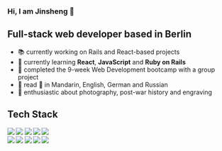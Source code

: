 ### Hi, I am Jinsheng 👋

<h2><strong>Full-stack web developer based in Berlin</strong></h2>

- :books: currently working on Rails and React-based projects
- 🌱 currently learning <strong>React</strong>, <strong>JavaScript</strong> and <strong>Ruby on Rails</strong>
- :rocket: completed the 9-week Web Development bootcamp with a group project
- :speech_balloon: read :book: in Mandarin, English, German and Russian
- :camera_flash: enthusiastic about photography, post-war history and engraving


<h2><strong>Tech Stack<strong></h2>
<div>
  <img src="https://img.shields.io/badge/Ruby-CC342D?style=for-the-badge&logo=ruby&logoColor=white"/>
  
  <img src="https://img.shields.io/badge/Ruby_on_Rails-CC0000?style=for-the-badge&logo=ruby-on-rails&logoColor=white" />
  
  <img src="https://img.shields.io/badge/CSS3-1572B6?style=for-the-badge&logo=css3&logoColor=whit"/>
  
  <img src="https://img.shields.io/badge/React-20232A?style=for-the-badge&logo=react&logoColor=61DAFB"/>
  
  <img src="https://img.shields.io/badge/SQLite-07405E?style=for-the-badge&logo=sqlite&logoColor=white"/>
</div>
<div>
  <img src="https://img.shields.io/badge/Bootstrap-563D7C?style=for-the-badge&logo=bootstrap&logoColor=white"/>
  
  <img src="https://img.shields.io/badge/HTML5-E34F26?style=for-the-badge&logo=html5&logoColor=white"/>
  
  <img src="https://img.shields.io/badge/JavaScript-323330?style=for-the-badge&logo=javascript&logoColor=F7DF1E"/>
  
  <img src="https://img.shields.io/badge/Webpack-8DD6F9?style=for-the-badge&logo=Webpack&logoColor=white"/>
  
  <img src="https://img.shields.io/badge/Figma-F24E1E?style=for-the-badge&logo=figma&logoColor=white"/>
</div>
